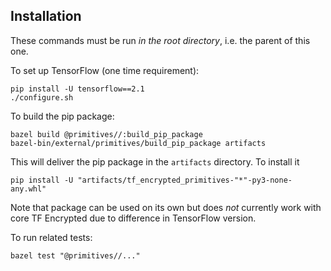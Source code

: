 ## Installation

These commands must be run *in the root directory*, i.e. the parent of this one.

To set up TensorFlow (one time requirement):

```
pip install -U tensorflow==2.1
./configure.sh
```

To build the pip package:

```
bazel build @primitives//:build_pip_package
bazel-bin/external/primitives/build_pip_package artifacts
```

This will deliver the pip package in the `artifacts` directory. To install it

```
pip install -U "artifacts/tf_encrypted_primitives-"*"-py3-none-any.whl"
```

Note that package can be used on its own but does *not* currently work with core TF Encrypted due to difference in TensorFlow version.

To run related tests:

```
bazel test "@primitives//..."
```
